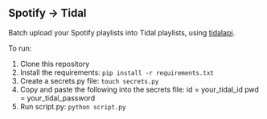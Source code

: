 ## Spotify -> Tidal

Batch upload your Spotify playlists into Tidal playlists, using [tidalapi](http://pythonhosted.org/tidalapi/_modules/tidalapi.html).

To run:

1. Clone this repository
2. Install the requirements: ```pip install -r requirements.txt```
3. Create a secrets.py file: ```touch secrets.py```
4. Copy and paste the following into the secrets file:
id = your_tidal_id
pwd = your_tidal_password
5. Run script.py: ```python script.py```

